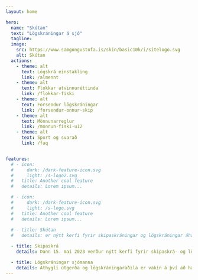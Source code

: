 ```yaml
---
layout: home

hero:
  name: "Skútan"
  text: "Lögskráningar á sjó"
  tagline: 
  image:
    src: https://www.samgongustofa.is/skin/basic10k/i/sitelogo.svg
    alt: Skútan
  actions:
    - theme: alt
      text: Lögskrá einstakling
      link: /almennt
    - theme: alt
      text: Flokkar atvinnuréttinda
      link: /flokkar-fiski
    - theme: alt
      text: Forsendur lögskráningar
      link: /forsendur-onnur-skip
    - theme: alt
      text: Mönnunarreglur
      link: /monnun-fiski-u12
    - theme: alt
      text: Spurt og svarað
      link: /faq


features:
  # - icon:
  #     dark: /dark-feature-icon.svg
  #     light: /s-logo2.svg
  #   title: Another cool feature
  #   details: Lorem ipsum...

  # - icon:
  #     dark: /dark-feature-icon.svg
  #     light: /s-logo.svg
  #   title: Another cool feature
  #   details: Lorem ipsum...
  
  # - title: Skútan
  #   details: er nýtt kerfi fyrir skipaskráningar og lögskráningar áhafna

  - title: Skipaskrá
    details: Þann 15. maí 2023 verður nýtt kerfi fyrir skipaskrá- og lögskráningar, Skútan, gangsett hjá Samgöngustofu. Vegna þessa verður lokað fyrir skráningar frá kl 12, föstudaginn 12. maí til kl 01:00 mánudaginn 15. maí.

  - title: Lögskráningar sjómanna
    details: Athygli útgerða og lögskráningaraðila er vakin á því að hægt er að lögskrá áhöfn 3 daga fram í tímann, þannig að ganga þarf frá lögskráningu og/eða afskráningu fyrir lokun lögskráningarkerfisins klukkan (12.00) föstudaginn 12. maí, ef skip heldur úr höfn á föstudegi, laugardegi eða sunnudegi á meðan lögskráningarkerfið er lokað
---
```


